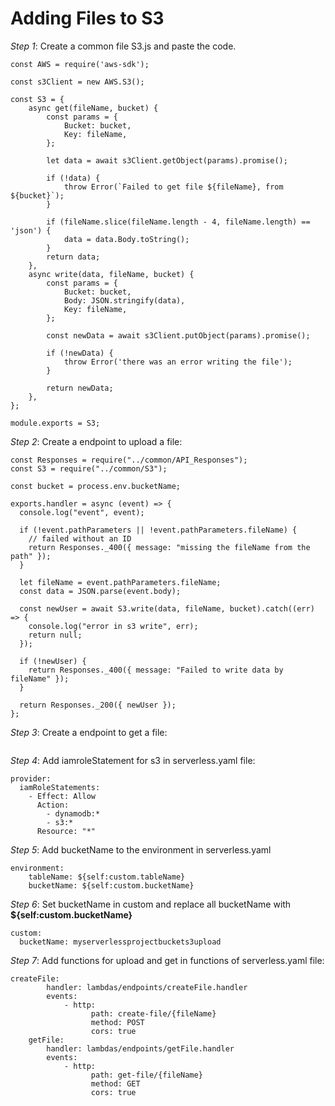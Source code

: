 # Adding Files to S3

_Step 1_: Create a common file S3.js and paste the code.

```
const AWS = require('aws-sdk');

const s3Client = new AWS.S3();

const S3 = {
    async get(fileName, bucket) {
        const params = {
            Bucket: bucket,
            Key: fileName,
        };

        let data = await s3Client.getObject(params).promise();

        if (!data) {
            throw Error(`Failed to get file ${fileName}, from ${bucket}`);
        }

        if (fileName.slice(fileName.length - 4, fileName.length) == 'json') {
            data = data.Body.toString();
        }
        return data;
    },
    async write(data, fileName, bucket) {
        const params = {
            Bucket: bucket,
            Body: JSON.stringify(data),
            Key: fileName,
        };

        const newData = await s3Client.putObject(params).promise();

        if (!newData) {
            throw Error('there was an error writing the file');
        }

        return newData;
    },
};

module.exports = S3;
```

_Step 2_: Create a endpoint to upload a file:

```
const Responses = require("../common/API_Responses");
const S3 = require("../common/S3");

const bucket = process.env.bucketName;

exports.handler = async (event) => {
  console.log("event", event);

  if (!event.pathParameters || !event.pathParameters.fileName) {
    // failed without an ID
    return Responses._400({ message: "missing the fileName from the path" });
  }

  let fileName = event.pathParameters.fileName;
  const data = JSON.parse(event.body);

  const newUser = await S3.write(data, fileName, bucket).catch((err) => {
    console.log("error in s3 write", err);
    return null;
  });

  if (!newUser) {
    return Responses._400({ message: "Failed to write data by fileName" });
  }

  return Responses._200({ newUser });
};
```

_Step 3_: Create a endpoint to get a file:
```

```

_Step 4_: Add iamroleStatement for s3 in serverless.yaml file:

```
provider:
  iamRoleStatements:
    - Effect: Allow
      Action:
        - dynamodb:*
        - s3:*
      Resource: "*"
```

_Step 5_: Add bucketName to the environment in serverless.yaml

```
environment:
    tableName: ${self:custom.tableName}
    bucketName: ${self:custom.bucketName}
```

_Step 6_: Set bucketName in custom and replace all bucketName with **${self:custom.bucketName}**

```
custom:
  bucketName: myserverlessprojectbuckets3upload
```

_Step 7_: Add functions for upload and get in functions of serverless.yaml file:

```
createFile:
        handler: lambdas/endpoints/createFile.handler
        events:
            - http:
                  path: create-file/{fileName}
                  method: POST
                  cors: true
    getFile:
        handler: lambdas/endpoints/getFile.handler
        events:
            - http:
                  path: get-file/{fileName}
                  method: GET
                  cors: true
```
